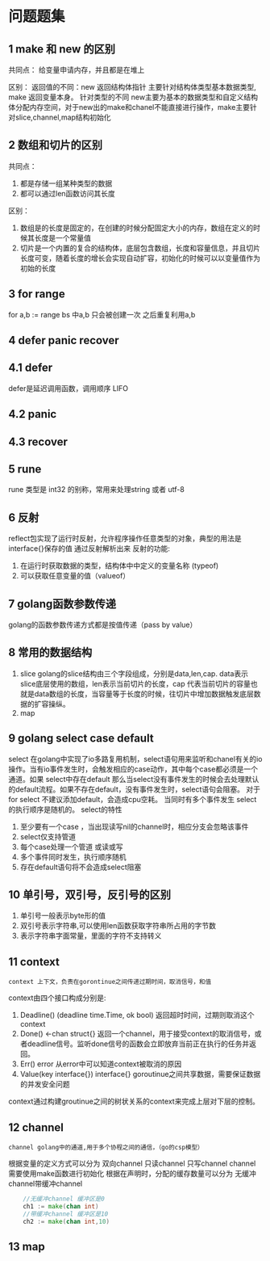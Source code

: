 # 问题题集

## 1 make 和 new 的区别

共同点：
    给变量申请内存，并且都是在堆上

区别：
返回值的不同：new 返回结构体指针 主要针对结构体类型基本数据类型, make 返回变量本身。
针对类型的不同 new主要为基本的数据类型和自定义结构体分配内存空间，对于new出的make和chanel不能直接进行操作，make主要针对slice,channel,map结构初始化

## 2 数组和切片的区别
共同点：
1. 都是存储一组某种类型的数据
2. 都可以通过len函数访问其长度

区别：
1. 数组是的长度是固定的，在创建的时候分配固定大小的内存，数组在定义的时候其长度是一个常量值
2. 切片是一个内置的复合的结构体，底层包含数组，长度和容量信息，并且切片长度可变，随着长度的增长会实现自动扩容，初始化的时候可以以变量值作为初始的长度
   
## 3 for range 

for a,b := range bs 中a,b 只会被创建一次 之后重复利用a,b

## 4 defer panic recover 

## 4.1 defer
defer是延迟调用函数，调用顺序 LIFO

## 4.2 panic

## 4.3 recover

## 5 rune

rune 类型是 int32 的别称，常用来处理string 或者 utf-8

## 6 反射

reflect包实现了运行时反射，允许程序操作任意类型的对象，典型的用法是interface{}保存的值 通过反射解析出来
反射的功能:
1. 在运行时获取数据的类型，结构体中中定义的变量名称 (typeof)
2. 可以获取任意变量的值（valueof）   

## 7 golang函数参数传递
golang的函数参数传递方式都是按值传递（pass by value）

## 8 常用的数据结构
1. slice
    golang的slice结构由三个字段组成，分别是data,len,cap. data表示slice底层使用的数组，len表示当前切片的长度，cap 代表当前切片的容量也就是data数组的长度，当容量等于长度的时候，往切片中增加数据触发底层数据的扩容操纵。
2. map


## 9 golang select case default
select 在golang中实现了io多路复用机制，select语句用来监听和chanel有关的io操作。当有io事件发生时，会触发相应的case动作，其中每个case都必须是一个通道。如果 select中存在default 那么当select没有事件发生的时候会去处理默认的default流程。如果不存在default，没有事件发生时，select语句会阻塞。
对于for select 不建议添加default，会造成cpu空耗。
当同时有多个事件发生 select的执行顺序是随机的。
select的特性
1. 至少要有一个case ，当出现读写nil的channel时，相应分支会忽略该事件
2. select仅支持管道
3. 每个case处理一个管道 或读或写
4. 多个事件同时发生，执行顺序随机
5. 存在default语句将不会造成select阻塞

## 10 单引号，双引号，反引号的区别
1. 单引号一般表示byte形的值
2. 双引号表示字符串,可以使用len函数获取字符串所占用的字节数
3. 表示字符串字面常量，里面的字符不支持转义

## 11 context
    context 上下文，负责在gorontinue之间传递过期时间，取消信号，和值

context由四个接口构成分别是:
1. Deadline() (deadline time.Time, ok bool)  返回超时时间，过期则取消这个context
2. Done() <-chan struct{} 返回一个channel，用于接受context的取消信号，或者deadline信号。监听done信号的函数会立即放弃当前正在执行的任务并返回。
3. Err() error 从error中可以知道context被取消的原因
4. Value(key interface{}) interface{}  goroutinue之间共享数据，需要保证数据的并发安全问题

context通过构建groutinue之间的树状关系的context来完成上层对下层的控制。


## 12 channel
    channel golang中的通道,用于多个协程之间的通信，（go的csp模型）
根据变量的定义方式可以分为 双向channel 只读channel 只写channel
channel需要使用make函数进行初始化
根据在声明时，分配的缓存数量可以分为 无缓冲channel带缓冲channel
```go
    //无缓冲channel 缓冲区是0
    ch1 := make(chan int)
    //带缓冲channel 缓冲区是10
    ch2 := make(chan int,10)
```



    

## 13 map



